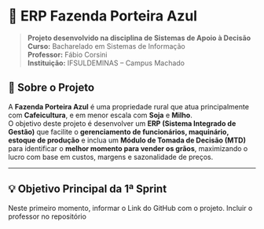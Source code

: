 # 🌾 ERP Fazenda Porteira Azul

> **Projeto desenvolvido na disciplina de Sistemas de Apoio à Decisão**  
> **Curso:** Bacharelado em Sistemas de Informação  
> **Professor:** Fábio Corsini  
> **Instituição:** IFSULDEMINAS – Campus Machado  

## 🧭 Sobre o Projeto

A **Fazenda Porteira Azul** é uma propriedade rural que atua principalmente com **Cafeicultura**, e em menor escala com **Soja** e **Milho**.  
O objetivo deste projeto é desenvolver um **ERP (Sistema Integrado de Gestão)** que facilite o **gerenciamento de funcionários, maquinário, estoque de produção** e inclua um **Módulo de Tomada de Decisão (MTD)** para identificar o **melhor momento para vender os grãos**, maximizando o lucro com base em custos, margens e sazonalidade de preços.

---

## 💡 Objetivo Principal da 1ª Sprint

Neste primeiro momento, informar o Link do GitHub com o projeto. Incluir o professor no repositório

